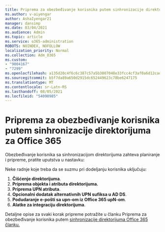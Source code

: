 ```yaml
---
title: Priprema za obezbeđivanje korisnika putem sinhronizacije direktorijuma za Office 365
ms.author: v-aiyengar
author: AshaIyengar21
manager: dansimp
ms.date: 03/04/2021
ms.audience: Admin
ms.topic: article
ms.service: o365-administration
ROBOTS: NOINDEX, NOFOLLOW
localization_priority: Normal
ms.collection: Adm_O365
ms.custom:
- "9004167"
- "7299"
ms.openlocfilehash: a135d20c4f6c6c387c57a5b3007048e33fcc4cf3af0a6d12cad91b62d53463c7
ms.sourcegitcommit: b5f7da89a650d2915dc652449623c78be6247175
ms.translationtype: MT
ms.contentlocale: sr-Latn-RS
ms.lasthandoff: 08/05/2021
ms.locfileid: "54090985"
---
```

# <a name="prepare-to-provision-users-through-directory-synchronization-to-office-365"></a>Priprema za obezbeđivanje korisnika putem sinhronizacije direktorijuma za Office 365

Obezbeđivanje korisnika sa sinhronizacijom direktorijuma zahteva planiranje i pripreme, pratite uputstva u nastavku:

Neke radnje koje treba da se suzmu pri dodeljanju korisnika uključuju:
1. **Čišćenje direktorijuma**.
1. **Priprema objekta i atributa direktorijuma.**
1. **Priprema UPN atributa**.
1. **Opcionalni dodatak alternativnih UPN sufiksa u AD DS**.
1. **Podudaranje e-pošti sa upn-om iz Office 365 upN-om**.
1. **Alatke za integraciju direktorijuma**.

Detaljne opise za svaki korak pripreme potražite u članku Priprema za obezbeđivanje korisnika putem [sinhronizacije direktorijuma Office 365 članku.](https://aka.ms/office365assistantprovisionuserstooffice365)